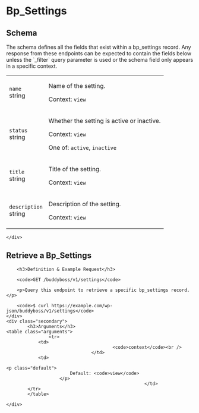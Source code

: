 ---
---

# Bp_Settings

<section class="route">
	<div class="primary">
		<h2>Schema</h2>
<p>The schema defines all the fields that exist within a bp_settings record. Any response from these endpoints can be expected to contain the fields below unless the `_filter` query parameter is used or the schema field only appears in a specific context.</p>
<table class="attributes">
			<tr id="schema-name">
			<td>
				<code>name</code><br />
				<span class="type">
					string				</span>
			</td>
			<td>
				<p>Name of the setting.</p>
								<p class="context">Context: <code>view</code></p>
							</td>
		</tr>
			<tr id="schema-status">
			<td>
				<code>status</code><br />
				<span class="type">
					string				</span>
			</td>
			<td>
				<p>Whether the setting is active or inactive.</p>
								<p class="context">Context: <code>view</code></p>
									<p>One of: <code>active</code>, <code>inactive</code></p>
							</td>
		</tr>
			<tr id="schema-title">
			<td>
				<code>title</code><br />
				<span class="type">
					string				</span>
			</td>
			<td>
				<p>Title of the setting.</p>
								<p class="context">Context: <code>view</code></p>
							</td>
		</tr>
			<tr id="schema-description">
			<td>
				<code>description</code><br />
				<span class="type">
					string				</span>
			</td>
			<td>
				<p>Description of the setting.</p>
								<p class="context">Context: <code>view</code></p>
							</td>
		</tr>
	</table>

	</div>
</section>

<div><section class="route">
	<div class="primary">
		<h2>Retrieve a Bp_Settings</h2>

		<h3>Definition & Example Request</h3>

		<code>GET /buddyboss/v1/settings</code>

		<p>Query this endpoint to retrieve a specific bp_settings record.</p>

		<code>$ curl https://example.com/wp-json/buddyboss/v1/settings</code>
	</div>
	<div class="secondary">
			<h3>Arguments</h3>
	<table class="arguments">
					<tr>
				<td>
											<code>context</code><br />
									</td>
				<td>
																					<p class="default">
							Default: <code>view</code>
						</p>
														</td>
			</tr>
			</table>

	</div>
</section>
</div>
